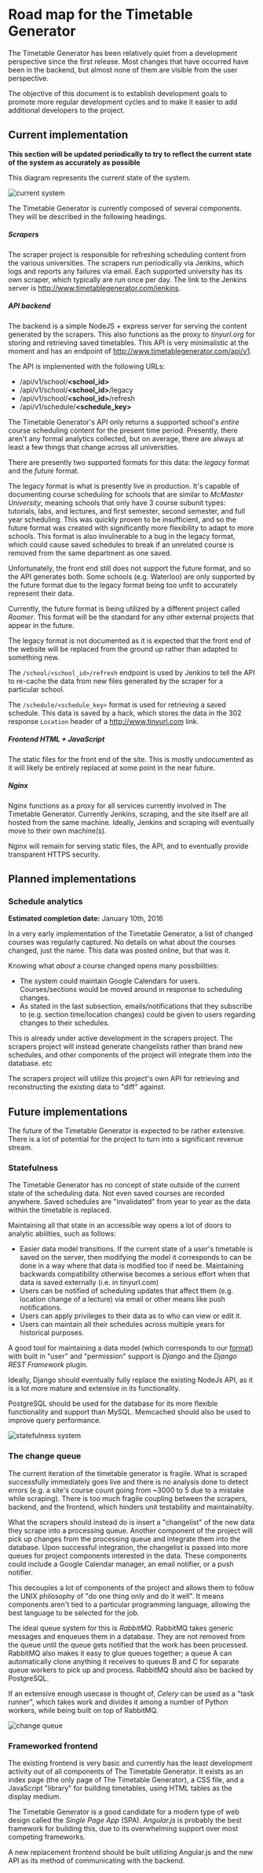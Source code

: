 # Road map for the Timetable Generator

The Timetable Generator has been relatively quiet from a development perspective since the first release. Most changes that have occurred have been in the backend, but almost none of them are visible from the user perspective.

The objective of this document is to establish development goals to promote more regular development cycles and to make it easier to add additional developers to the project.

## Current implementation

**This section will be updated periodically to try to reflect the current state of the system as accurately as possible**

This diagram represents the current state of the system.

![current system](diagrams/current_system.png)

The Timetable Generator is currently composed of several components. They will be described in the following headings.

##### Scrapers
The scraper project is responsible for refreshing scheduling content from the various universities. The scrapers run periodically via Jenkins, which logs and reports any failures via email. Each supported university has its own scraper, which typically are run once per day. The link to the Jenkins server is http://www.timetablegenerator.com/jenkins.

##### API backend
The backend is a simple NodeJS + express server for serving the content generated by the scrapers. This also functions as the proxy to *tinyurl.org* for storing and retrieving saved timetables. This API is very minimalistic at the moment and has an endpoint of http://www.timetablegenerator.com/api/v1.

The API is implemented with the following URLs:
- /api/v1/school/**&lt;school_id&gt;**
- /api/v1/school/**&lt;school_id&gt;**/legacy
- /api/v1/school/**&lt;school_id&gt;**/refresh
- /api/v1/schedule/**&lt;schedule_key&gt;**

The Timetable Generator's API only returns a supported school's *entire* course scheduling content for the present time period. Presently, there aren't any formal analytics collected, but on average, there are always at least a few things that change across all universities.

There are presently two supported formats for this data: the *legacy* format and the *future* format.

The legacy format is what is presently live in production. It's capable of documenting course scheduling for schools that are similar to *McMaster University*, meaning schools that only have 3 course subunit types: tutorials, labs, and lectures, and first semester, second semester, and full year scheduling. This was quickly proven to be insufficient, and so the future format was created with significantly more flexibility to adapt to more schools. This format is also invulnerable to a bug in the legacy format, which could cause saved schedules to break if an unrelated course is removed from the same department as one saved.

Unfortunately, the front end still does not support the future format, and so the API generates both. Some schools (e.g. Waterloo) are only supported by the future format due to the legacy format being too unfit to accurately represent their data.

Currently, the future format is being utilized by a different project called *Roomer*. This format will be the standard for any other external projects that appear in the future.

The legacy format is not documented as it is expected that the front end of the website will be replaced from the ground up rather than adapted to something new.

The `/school/<school_id>/refresh` endpoint is used by Jenkins to tell the API to re-cache the data from new files generated by the scraper for a particular school.

The `/schedule/<schedule_key>` format is used for retrieving a saved schedule. This data is saved by a hack, which stores the data in the 302 response `Location` header of a http://www.tinyurl.com link.

##### Frontend HTML + JavaScript

The static files for the front end of the site. This is mostly undocumented as it will likely be entirely replaced at some point in the near future.

##### Nginx

Nginx functions as a proxy for all services currently involved in The Timetable Generator. Currently Jenkins, scraping, and the site itself are all hosted from the same machine. Ideally, Jenkins and scraping will eventually move to their own machine(s).

Nginx will remain for serving static files, the API, and to eventually provide transparent HTTPS security.

## Planned implementations

### Schedule analytics

**Estimated completion date:** January 10th, 2016

In a very early implementation of the Timetable Generator, a list of changed courses was regularly captured. No details on what about the courses changed, just the name. This data was posted online, but that was it.

Knowing what *about* a course changed opens many possibilities:

- The system could maintain Google Calendars for users. Courses/sections would be moved around in response to scheduling changes.
- As stated in the last subsection, emails/notifications that they subscribe to (e.g. section time/location changes) could be given to users regarding changes to their schedules.

This is already under active development in the scrapers project. The scrapers project will instead generate changelists rather than brand new schedules, and other components of the project will integrate them into the database. etc

The scrapers project will utilize this project's own API for retrieving and reconstructing the existing data to "diff" against.

## Future implementations

The future of the Timetable Generator is expected to be rather extensive. There is a lot of potential for the project to turn into a significant revenue stream.

### Statefulness

The Timetable Generator has no concept of state outside of the current state of the scheduling data. Not even saved courses are recorded anywhere. Saved schedules are "invalidated" from year to year as the data within the timetable is replaced.

Maintaining all that state in an accessible way opens a lot of doors to analytic abilities, such as follows:

- Easier data model transitions. If the current state of a user's timetable is saved on the server, then modifying the model it corresponds to can be done in a way where that data is modified too if need be. Maintaining backwards compatibility otherwise becomes a serious effort when that data is saved externally (i.e. in tinyurl.com)
- Users can be notified of scheduling updates that affect them (e.g. location change of a lecture) via email or other means like push notifications.
- Users can apply privileges to their data as to who can view or edit it.
- Users can maintain all their schedules across multiple years for historical purposes.

A good tool for maintaining a data model (which corresponds to our [format](format.md)) with built in "user" and "permission" support is *Django* and the *Django REST Framework* plugin.

Ideally, Django should eventually fully replace the existing NodeJs API, as it is a lot more mature and extensive in its functionality.

PostgreSQL should be used for the database for its more flexible functionality and support than MySQL. Memcached should also be used to improve query performance.

![statefulness system](diagrams/statefulness.png)

### The change queue

The current iteration of the timetable generator is fragile. What is scraped successfully immediately goes live and there is no analysis done to detect errors (e.g. a site's course count going from ~3000 to 5 due to a mistake while scraping). There is too much fragile coupling between the scrapers, backend, and the frontend, which hinders unit testability and maintainabilty.

What the scrapers should instead do is insert a "changelist" of the new data they scrape into a processing queue. Another component of the project will pick up changes from the processing queue and integrate them into the database. Upon successful integration, the changelist is passed into more queues for project components interested in the data. These components could include a Google Calendar manager, an email notifier, or a push notifier.

This decouples a lot of components of the project and allows them to follow the UNIX philosophy of "do one thing only and do it well". It means components aren't tied to a particular programming language, allowing the best language to be selected for the job.

The ideal queue system for this is *RabbitMQ*. RabbitMQ takes generic messages and enqueues them in a database. They are not removed from the queue until the queue gets notified that the work has been processed. RabbitMQ also makes it easy to glue queues together; a queue A can automatically clone anything it receives to queues B and C for separate queue workers to pick up and process. RabbitMQ should also be backed by PostgreSQL.

If an extensive enough usecase is thought of, *Celery* can be used as a "task runner", which takes work and divides it among a number of Python workers, while being built on top of RabbitMQ.

![change queue](diagrams/change_queue.png)

### Frameworked frontend

The existing frontend is very basic and currently has the least development activity out of all components of The Timetable Generator. It exists as an index page (the only page of The Timetable Generator), a CSS file, and a JavaScript "library" for building timetables, using HTML tables as the display medium.

The Timetable Generator is a good candidate for a modern type of web design called the *Single Page App* (SPA). *Angular.js* is probably the best framework for building this, due to its overwhelming support over most competing frameworks.

A new replacement frontend should be built utilizing Angular.js and the new API as its method of communicating with the backend.